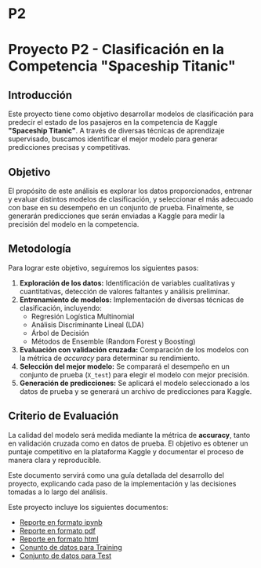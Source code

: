 # P2
# **Proyecto P2 - Clasificación en la Competencia "Spaceship Titanic"**

## **Introducción**
Este proyecto tiene como objetivo desarrollar modelos de clasificación para predecir el estado de los pasajeros en la competencia de Kaggle **"Spaceship Titanic"**. A través de diversas técnicas de aprendizaje supervisado, buscamos identificar el mejor modelo para generar predicciones precisas y competitivas.

## **Objetivo**
El propósito de este análisis es explorar los datos proporcionados, entrenar y evaluar distintos modelos de clasificación, y seleccionar el más adecuado con base en su desempeño en un conjunto de prueba. Finalmente, se generarán predicciones que serán enviadas a Kaggle para medir la precisión del modelo en la competencia.

## **Metodología**
Para lograr este objetivo, seguiremos los siguientes pasos:
1. **Exploración de los datos:** Identificación de variables cualitativas y cuantitativas, detección de valores faltantes y análisis preliminar.
2. **Entrenamiento de modelos:** Implementación de diversas técnicas de clasificación, incluyendo:
   - Regresión Logística Multinomial
   - Análisis Discriminante Lineal (LDA)
   - Árbol de Decisión
   - Métodos de Ensemble (Random Forest y Boosting)
3. **Evaluación con validación cruzada:** Comparación de los modelos con la métrica de *accuracy* para determinar su rendimiento.
4. **Selección del mejor modelo:** Se comparará el desempeño en un conjunto de prueba (`X_test`) para elegir el modelo con mejor precisión.
5. **Generación de predicciones:** Se aplicará el modelo seleccionado a los datos de prueba y se generará un archivo de predicciones para Kaggle.

## **Criterio de Evaluación**
La calidad del modelo será medida mediante la métrica de **accuracy**, tanto en validación cruzada como en datos de prueba. El objetivo es obtener un puntaje competitivo en la plataforma Kaggle y documentar el proceso de manera clara y reproducible.

Este documento servirá como una guía detallada del desarrollo del proyecto, explicando cada paso de la implementación y las decisiones tomadas a lo largo del análisis.

Este proyecto incluye los siguientes documentos:
- [Reporte en formato ipynb](./P2%20504065.ipynb)
- [Reporte en formato pdf](./P2%20504065.pdf)
- [Reporte en formato html](./P2%20504065.html)
- [Conunto de datos para Training](./train.csv)
- [Conjunto de datos para Test](./test.csv)
